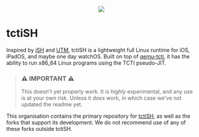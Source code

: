 <p align=center>
  <img src="https://raw.githubusercontent.com/tctiSH/tctiSH/main/tctiSH/Assets.xcassets/AppIcon.appiconset/180.png"/>
</p>

# tctiSH
Inspired by [iSH](https://github.com/ish-app/ish) and [UTM](https://github.com/utmapp/utm), tctiSH is a lightweight full Linux runtime for iOS, iPadOS, and maybe one day watchOS. Built on top of [qemu-tcti](https://github.com/tctiSH/qemu), it has the ability to run x86_64 Linux programs using the TCTI pseudo-JIT.

> ### ⚠️ IMPORTANT ⚠️
> This doesn't yet properly work. It is _highly_ experimental, and any use is at your own risk. Unless it _does_ work, in which case we've not updated the readme yet.

This organisation contains the primary repository for [tctiSH](https://github.com/tctiSH/tctiSH), as well as the forks that support its development. We do not recommend use of any of these forks outside tctiSH. 
